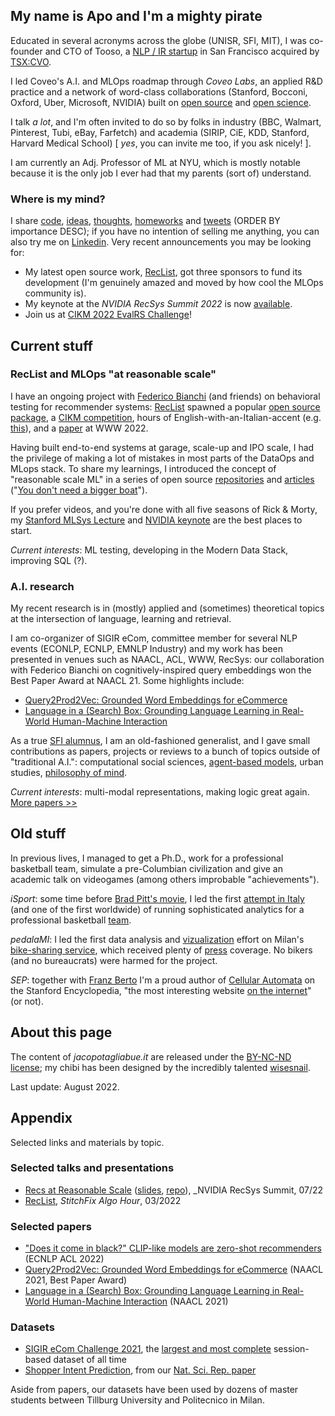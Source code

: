 ## My name is Apo and I'm a mighty pirate

Educated in several acronyms across the globe (UNISR, SFI, MIT), I was co-founder and CTO of Tooso, a [NLP / IR startup](https://www.gartner.com/en/documents/3913700/cool-vendors-in-digital-commerce) in San Francisco acquired by [TSX:CVO](https://www.coveo.com/en/company/news-releases/2019/coveo-acquires-tooso). 

I led Coveo's A.I. and MLOps roadmap through _Coveo Labs_, an applied R&D practice and a network of word-class collaborations (Stanford, Bocconi, Oxford, Uber, Microsoft, NVIDIA) built on [open source](https://github.com/jacopotagliabue) and [open science](https://github.com/coveooss/SIGIR-ecom-data-challenge).

I talk _a lot_, and I'm often invited to do so by folks in industry (BBC, Walmart, Pinterest, Tubi, eBay, Farfetch) and academia (SIRIP, CiE, KDD, Stanford, Harvard Medical School) [ _yes_, you can invite me too, if you ask nicely! ].

I am currently an Adj. Professor of ML at NYU, which is mostly notable because it is the only job I ever had that my parents (sort of) understand.

### Where is my mind?

I share [code](https://github.com/jacopotagliabue), [ideas](https://scholar.google.com/citations?user=NDX19U0AAAAJ&hl=en), [thoughts](https://medium.com/@jacopotagliabue), [homeworks](https://github.com/jacopotagliabue/FREE_7773) and [tweets](https://twitter.com/jacopotagliabue) (ORDER BY importance DESC); if you have no intention of selling me anything, you can also try me on [Linkedin](https://www.linkedin.com/in/jacopotagliabue/). Very recent announcements you may be looking for:

* My latest open source work, [RecList](http://reclist.io/), got three sponsors to fund its development (I'm genuinely amazed and moved by how cool the MLOps community is).
* My keynote at the _NVIDIA RecSys Summit 2022_ is now [available](https://youtu.be/9rouLchcC0k?t=147).
* Join us at [CIKM 2022 EvalRS Challenge](https://reclist.io/cikm2022-cup/)!

## Current stuff

### RecList and MLOps "at reasonable scale"

I have an ongoing project with [Federico Bianchi](https://federicobianchi.io/) (and friends) on behavioral testing for recommender systems: [RecList](http://reclist.io/) spawned a popular [open source package](https://github.com/jacopotagliabue/reclist), a [CIKM competition](https://reclist.io/cikm2022-cup/), hours of English-with-an-Italian-accent (e.g. [this](https://www.youtube.com/watch?v=cAlJYxFYA04)), and a [paper](https://arxiv.org/abs/2111.09963) at WWW 2022.

Having built end-to-end systems at garage, scale-up and IPO scale, I had the privilege of making a lot of mistakes in most parts of the DataOps and MLops stack. To share my learnings, I introduced the concept of "reasonable scale ML" in a series of open source [repositories](https://github.com/jacopotagliabue/recs-at-resonable-scale) and [articles](https://towardsdatascience.com/tagged/mlops-without-much-ops) ("[You don't need a bigger boat](https://github.com/jacopotagliabue/you-dont-need-a-bigger-boat)").

If you prefer videos, and you're done with all five seasons of Rick & Morty, my [Stanford MLSys Lecture](https://www.youtube.com/watch?v=Ndxpo4PeEms) and [NVIDIA keynote](https://youtu.be/9rouLchcC0k?t=147) are the best places to start. 

_Current interests_: ML testing, developing in the Modern Data Stack, improving SQL (?). 

### A.I. research

My recent research is in (mostly) applied and (sometimes) theoretical topics at the intersection of language, learning and retrieval. 

I am co-organizer of SIGIR eCom, committee member for several NLP events (ECONLP, ECNLP, EMNLP Industry) and my work has been presented in venues such as NAACL, ACL, WWW, RecSys: our collaboration with Federico Bianchi on cognitively-inspired query embeddings won the Best Paper Award at NAACL 21. Some highlights include:

* [Query2Prod2Vec: Grounded Word Embeddings for eCommerce](https://aclanthology.org/2021.naacl-industry.20/)
* [Language in a (Search) Box: Grounding Language Learning in Real-World Human-Machine Interaction](https://aclanthology.org/2021.naacl-main.348/)

As a true [SFI alumnus](https://www.santafe.edu/engage/learn/alumni/jacopo-tagliabue), I am an old-fashioned generalist, and I gave small contributions as papers, projects or reviews to a bunch of topics outside of "traditional A.I.": computational social sciences, [agent-based models](https://appliednetsci.springeropen.com/articles/10.1007/s41109-017-0029-0), urban studies, [philosophy of mind](https://link.springer.com/article/10.1007/s11023-013-9332-4).

_Current interests_: multi-modal representations, making logic great again. [More papers >>](#Appendix)

## Old stuff

In previous lives, I managed to get a Ph.D., work for a professional basketball team, simulate a pre-Columbian civilization and give an academic talk on videogames (among others improbable "achievements").

_iSport_: some time before [Brad Pitt's movie](https://en.wikipedia.org/wiki/Moneyball_(film)), I led the first [attempt in Italy](public/isport_gazzetta.pdf) (and one of the first worldwide) of running sophisticated analytics for a professional basketball [team](http://www.olimpiamilano.com/en/).

_pedalaMI_: I led the first data analysis and [vizualization](https://vimeo.com/74664341) effort on Milan's [bike-sharing service](public/PedalaMi.pdf), which received plenty of [press](http://milano.corriere.it/milano/notizie/cronaca/13_settembre_18/ciclobby-censimento-biciclette-mobilita-sostenibile-2223163930809.shtml) coverage. No bikers (and no bureaucrats) were harmed for the project.

_SEP_: together with [Franz Berto](https://www.st-andrews.ac.uk/philosophy/people/fb96) I'm a proud author of [Cellular Automata](https://plato.stanford.edu/entries/cellular-automata/) on the Stanford Encyclopedia, "the most interesting website [on the internet](https://qz.com/480741/this-free-online-encyclopedia-has-achieved-what-wikipedia-can-only-dream-of/)" (or not).

## About this page

The content of _jacopotagliabue.it_ are released under the [BY-NC-ND license](https://creativecommons.org/licenses/by-nc-nd/3.0/); my chibi has been designed by the incredibly talented [wisesnail](https://www.instagram.com/wisesnail/?hl=en). 

Last update: August 2022. 

## Appendix

Selected links and materials by topic.

### Selected talks and presentations

* [Recs at Reasonable Scale](https://youtu.be/9rouLchcC0k?t=147) ([slides](https://github.com/jacopotagliabue/recs-at-resonable-scale/blob/main/slides/NVIDIA_RECSYS_SUMMIT_JT.pdf), [repo](https://github.com/jacopotagliabue/recs-at-resonable-scale)), _NVIDIA RecSys Summit, 07/22
* [RecList](https://www.youtube.com/watch?v=cAlJYxFYA04), _StitchFix Algo Hour_, 03/2022 

### Selected papers

* ["Does it come in black?" CLIP-like models are zero-shot recommenders](https://aclanthology.org/2022.ecnlp-1.22/) (ECNLP ACL 2022)
* [Query2Prod2Vec: Grounded Word Embeddings for eCommerce](https://aclanthology.org/2021.naacl-industry.20/) (NAACL 2021, Best Paper Award)
* [Language in a (Search) Box: Grounding Language Learning in Real-World Human-Machine Interaction](https://aclanthology.org/2021.naacl-main.348/) (NAACL 2021)

### Datasets

* [SIGIR eCom Challenge 2021](https://github.com/coveooss/SIGIR-ecom-data-challenge), the [largest and most complete](https://arxiv.org/abs/2104.09423) session-based dataset of all time
* [Shopper Intent Prediction](https://github.com/coveooss/shopper-intent-prediction-nature-2020), from our [Nat. Sci. Rep. paper](https://www.nature.com/articles/s41598-020-73622-y.epdf?sharing_token=tydJezcxTZvP8cNEDsAKn9RgN0jAjWel9jnR3ZoTv0NoB1nwg3Wgf_mP0ktAdV_HGxUxXaNdBCErP1Zck0ibhFGwRrt0xq-Uy2wNz5DkwbFN44Mxzwb3WdN593RbqBFNucB9hEgd3EFvTZaqO9reUDDlh-mybSw5d1-G04RfdBQ%3D)

Aside from papers, our datasets have been used by dozens of master students between Tillburg University and Politecnico in Milan.